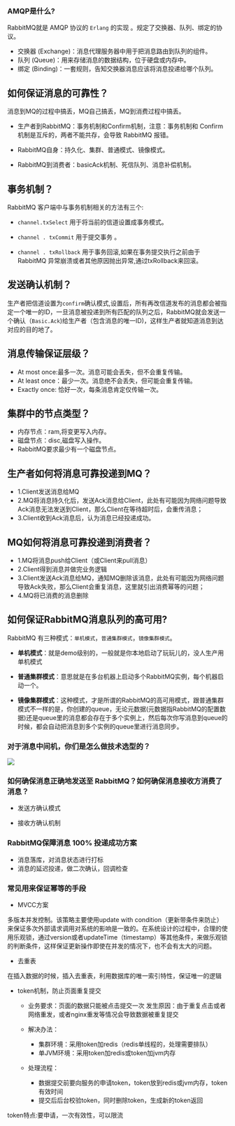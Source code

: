 ### AMQP是什么?

RabbitMQ就是 AMQP 协议的 `Erlang` 的实现 。规定了交换器、队列、绑定的协议。

- 交换器 (Exchange)：消息代理服务器中用于把消息路由到队列的组件。
- 队列 (Queue)：用来存储消息的数据结构，位于硬盘或内存中。
- 绑定 (Binding)：一套规则，告知交换器消息应该将消息投递给哪个队列。



## 如何保证消息的可靠性？

消息到MQ的过程中搞丢，MQ自己搞丢，MQ到消费过程中搞丢。

- 生产者到RabbitMQ：事务机制和Confirm机制，注意：事务机制和 Confirm 机制是互斥的，两者不能共存，会导致 RabbitMQ 报错。

- RabbitMQ自身：持久化、集群、普通模式、镜像模式。

- RabbitMQ到消费者：basicAck机制、死信队列、消息补偿机制。

## 事务机制？

RabbitMQ 客户端中与事务机制相关的方法有三个:

- `channel.txSelect` 用于将当前的信道设置成事务模式。

- `channel . txCommit` 用于提交事务 。

- `channel . txRollback` 用于事务回滚,如果在事务提交执行之前由于 RabbitMQ 异常崩溃或者其他原因抛出异常,通过txRollback来回滚。

## 发送确认机制？

生产者把信道设置为`confirm`确认模式,设置后，所有再改信道发布的消息都会被指定一个唯一的ID，一旦消息被投递到所有匹配的队列之后，RabbitMQ就会发送一个确认（`Basic.Ack`)给生产者（包含消息的唯一ID)，这样生产者就知道消息到达对应的目的地了。

## 消息传输保证层级？

- At most once:最多一次。消息可能会丢失，但不会重复传输。
- At least once：最少一次。消息绝不会丢失，但可能会重复传输。
- Exactly once:  恰好一次，每条消息肯定仅传输一次。

## 集群中的节点类型？

- 内存节点：ram,将变更写入内存。
- 磁盘节点：disc,磁盘写入操作。
- RabbitMQ要求最少有一个磁盘节点。

## 生产者如何将消息可靠投递到MQ？
- 1.Client发送消息给MQ
- 2.MQ将消息持久化后，发送Ack消息给Client，此处有可能因为网络问题导致Ack消息无法发送到Client，那么Client在等待超时后，会重传消息；
- 3.Client收到Ack消息后，认为消息已经投递成功。

##  MQ如何将消息可靠投递到消费者？
- 1.MQ将消息push给Client（或Client来pull消息）
- 2.Client得到消息并做完业务逻辑
- 3.Client发送Ack消息给MQ，通知MQ删除该消息，此处有可能因为网络问题导致Ack失败，那么Client会重复消息，这里就引出消费幂等的问题；
- 4.MQ将已消费的消息删除

## 如何保证RabbitMQ消息队列的高可用?

RabbitMQ 有三种模式：`单机模式`，`普通集群模式`，`镜像集群模式`。

- **单机模式**：就是demo级别的，一般就是你本地启动了玩玩儿的，没人生产用单机模式

- **普通集群模式**：意思就是在多台机器上启动多个RabbitMQ实例，每个机器启动一个。

- **镜像集群模式**：这种模式，才是所谓的RabbitMQ的高可用模式，跟普通集群模式不一样的是，你创建的queue，无论元数据(元数据指RabbitMQ的配置数据)还是queue里的消息都会存在于多个实例上，然后每次你写消息到queue的时候，都会自动把消息到多个实例的queue里进行消息同步。

### 对于消息中间机，你们是怎么做技术选型的？

![](D:\document\image\26522304-072abf437100feb0.webp)



### 如何确保消息正确地发送至 RabbitMQ？如何确保消息接收方消费了消息？

- 发送方确认模式

- 接收方确认机制

### RabbitMQ保障消息 100% 投递成功方案

- 消息落库，对消息状态进行打标
- 消息的延迟投递，做二次确认，回调检查

### 常见用来保证幂等的手段

- MVCC方案

多版本并发控制。该策略主要使用update with condition（更新带条件来防止）来保证多次外部请求调用对系统的影响是一致的。在系统设计的过程中，合理的使用乐观锁，通过version或者updateTime（timestamp）等其他条件，来做乐观锁的判断条件，这样保证更新操作即使在并发的情况下，也不会有太大的问题。

- 去重表

在插入数据的时候，插入去重表，利用数据库的唯一索引特性，保证唯一的逻辑

- token机制，防止页面重复提交

  - 业务要求：页面的数据只能被点击提交一次
  发生原因：由于重复点击或者网络重发，或者nginx重发等情况会导致数据被重复提交

  - 解决办法：
    - 集群环境：采用token加redis（redis单线程的，处理需要排队）
    - 单JVM环境：采用token加redis或token加jvm内存

  - 处理流程：
    - 数据提交前要向服务的申请token，token放到redis或jvm内存，token有效时间
    - 提交后后台校验token，同时删除token，生成新的token返回

token特点:要申请，一次有效性，可以限流
